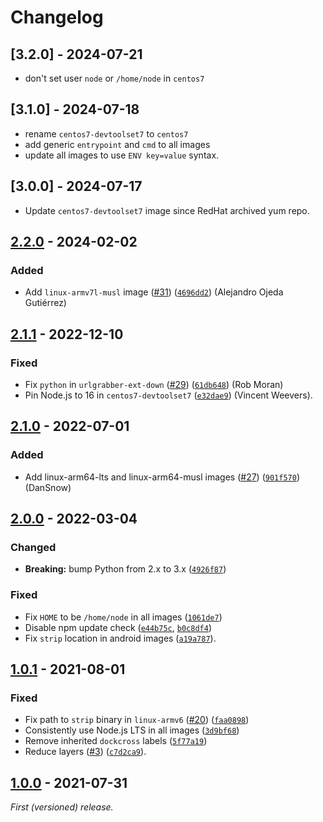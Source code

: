 # Changelog

## [3.2.0] - 2024-07-21

- don't set user `node` or `/home/node` in `centos7`

## [3.1.0] - 2024-07-18

- rename `centos7-devtoolset7` to `centos7`
- add generic `entrypoint` and `cmd` to all images
- update all images to use `ENV key=value` syntax.

## [3.0.0] - 2024-07-17

- Update `centos7-devtoolset7` image since RedHat archived yum repo.

## [2.2.0] - 2024-02-02

### Added

- Add `linux-armv7l-musl` image ([#31](https://github.com/prebuild/docker-images/issues/31)) ([`4696dd2`](https://github.com/prebuild/docker-images/commit/4696dd2)) (Alejandro Ojeda Gutiérrez)

## [2.1.1] - 2022-12-10

### Fixed

- Fix `python` in `urlgrabber-ext-down` ([#29](https://github.com/prebuild/docker-images/issues/29)) ([`61db648`](https://github.com/prebuild/docker-images/commit/61db648)) (Rob Moran)
- Pin Node.js to 16 in `centos7-devtoolset7` ([`e32dae9`](https://github.com/prebuild/docker-images/commit/e32dae9)) (Vincent Weevers).

## [2.1.0] - 2022-07-01

### Added

- Add linux-arm64-lts and linux-arm64-musl images ([#27](https://github.com/prebuild/docker-images/issues/27)) ([`901f570`](https://github.com/prebuild/docker-images/commit/901f570)) (DanSnow)

## [2.0.0] - 2022-03-04

### Changed

- **Breaking:** bump Python from 2.x to 3.x ([`4926f87`](https://github.com/prebuild/docker-images/commit/4926f87))

### Fixed

- Fix `HOME` to be `/home/node` in all images ([`1061de7`](https://github.com/prebuild/docker-images/commit/1061de7))
- Disable npm update check ([`e44b75c`](https://github.com/prebuild/docker-images/commit/e44b75c), [`b0c8df4`](https://github.com/prebuild/docker-images/commit/b0c8df4))
- Fix `strip` location in android images ([`a19a787`](https://github.com/prebuild/docker-images/commit/a19a787)).

## [1.0.1] - 2021-08-01

### Fixed

- Fix path to `strip` binary in `linux-armv6` ([#20](https://github.com/prebuild/docker-images/issues/20)) ([`faa0898`](https://github.com/prebuild/docker-images/commit/faa0898))
- Consistently use Node.js LTS in all images ([`3d9bf68`](https://github.com/prebuild/docker-images/commit/3d9bf68))
- Remove inherited `dockcross` labels ([`5f77a19`](https://github.com/prebuild/docker-images/commit/5f77a19))
- Reduce layers ([#3](https://github.com/prebuild/docker-images/issues/3)) ([`c7d2ca9`](https://github.com/prebuild/docker-images/commit/c7d2ca9)).

## [1.0.0] - 2021-07-31

_First (versioned) release._

[2.2.0]: https://github.com/prebuild/docker-images/releases/tag/v2.2.0

[2.1.1]: https://github.com/prebuild/docker-images/releases/tag/v2.1.1

[2.1.0]: https://github.com/prebuild/docker-images/releases/tag/v2.1.0

[2.0.0]: https://github.com/prebuild/docker-images/releases/tag/v2.0.0

[1.0.1]: https://github.com/prebuild/docker-images/releases/tag/v1.0.1

[1.0.0]: https://github.com/prebuild/docker-images/releases/tag/v1.0.0
